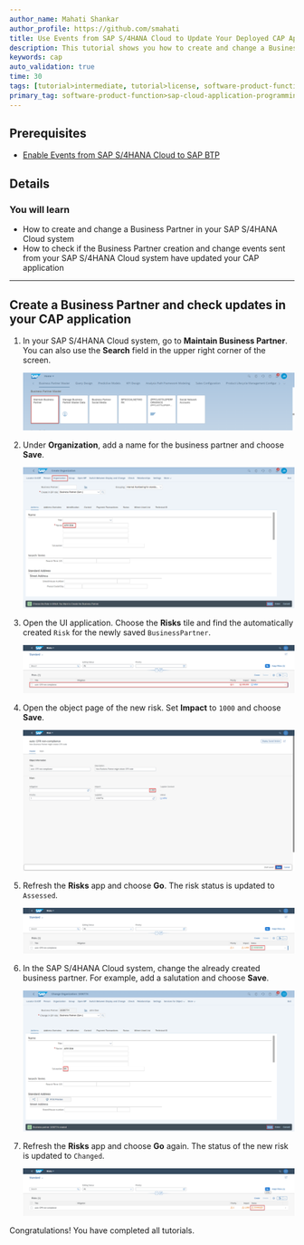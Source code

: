 ```yaml
---
author_name: Mahati Shankar
author_profile: https://github.com/smahati
title: Use Events from SAP S/4HANA Cloud to Update Your Deployed CAP Application
description: This tutorial shows you how to create and change a Business Partner in your SAP S/4HANA Cloud system and see the updates in your CAP application.
keywords: cap
auto_validation: true
time: 30
tags: [tutorial>intermediate, tutorial>license, software-product-function>sap-cloud-application-programming-model, programming-tool>node-js, software-product>sap-business-technology-platform, software-product>sap-api-management, software-product>sap-hana-cloud, software-product>sap-s-4hana-cloud]
primary_tag: software-product-function>sap-cloud-application-programming-model
---
```


## Prerequisites
 - [Enable Events from SAP S/4HANA Cloud to SAP BTP](../Events-Enable-S4HC)

## Details
### You will learn
 - How to create and change a Business Partner in your SAP S/4HANA Cloud system
 - How to check if the Business Partner creation and change events sent from your SAP S/4HANA Cloud system have updated your CAP application
---

## Create a Business Partner and check updates in your CAP application

1. In your SAP S/4HANA Cloud system, go to **Maintain Business Partner**. You can also use the **Search** field in the upper right corner of the screen.

    ![s4h20](markdown/images/s4cloud/s4h20.png)

2. Under **Organization**, add a name for the business partner and choose **Save**.

    ![BPa](markdown/images/eventing/Demo1.png)

3. Open the UI application. Choose the **Risks** tile and find the automatically created `Risk` for the newly saved `BusinessPartner`.

    ![Risk1](markdown/images/eventing/Demo16.png)

4. Open the object page of the new risk. Set **Impact** to `1000` and choose **Save**.

    ![Risk2](markdown/images/eventing/Demo6.png)

5. Refresh the **Risks** app and choose **Go**. The risk status is updated to `Assessed`.

    ![Risk1](markdown/images/eventing/Demo7.png)

5. In the SAP S/4HANA Cloud system, change the already created business partner. For example, add a salutation and choose **Save**.

    ![BP4](markdown/images/eventing/Demo8.png)

6. Refresh the **Risks** app and choose **Go** again. The status of the new risk is updated to `Changed`.

    ![Risk2](markdown/images/eventing/Demo11.png)

Congratulations! You have completed all tutorials.

<!-- [VALIDATE_1] -->
